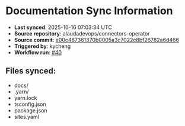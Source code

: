 # Documentation Sync Information

- **Last synced**: 2025-10-16 07:03:34 UTC
- **Source repository**: alaudadevops/connectors-operator
- **Source commit**: [e00c487361370b0005a3c7022c8bf26782a6d466](https://github.com/alaudadevops/connectors-operator/commit/e00c487361370b0005a3c7022c8bf26782a6d466)
- **Triggered by**: kycheng
- **Workflow run**: [#40](https://github.com/alaudadevops/connectors-operator/actions/runs/18553101629)

## Files synced:
- docs/
- .yarn/
- yarn.lock
- tsconfig.json
- package.json
- sites.yaml
